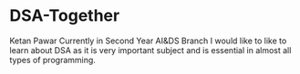 # DSA-Together
Ketan Pawar
Currently in Second Year AI&DS Branch
I would like to like to learn about DSA as it is very important subject and is essential in almost all types of programming.
